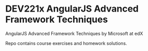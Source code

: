 # DEV221x AngularJS Advanced Framework Techniques
AngularJS Advanced Framework Techniques by Microsoft at edX

Repo contains course exercises and homework solutions.
